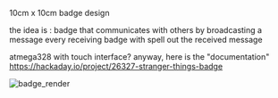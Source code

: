 10cm x 10cm badge design

the idea is :
badge that communicates with others by broadcasting a message
every receiving badge with spell out the received message

atmega328 with touch interface? anyway, here is the "documentation" https://hackaday.io/project/26327-stranger-things-badge

![badge_render](https://raw.github.com/davedarko/Stranger-Things-Badge/master/Graphics/badge_render.png "Badge Render")
